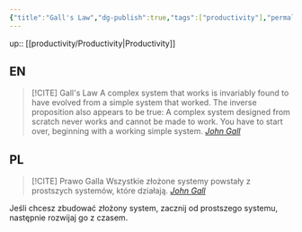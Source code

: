 ```yaml
---
{"title":"Gall's Law","dg-publish":true,"tags":["productivity"],"permalink":"/productivity/gall-s-law/","dgPassFrontmatter":true}
---
```


up:: [[productivity/Productivity\|Productivity]]

## EN

>[!CITE] Gall's Law
>A complex system that works is invariably found to have evolved from a simple system that worked. The inverse proposition also appears to be true: A complex system designed from scratch never works and cannot be made to work. You have to start over, beginning with a working simple system.
> *[John Gall](https://en.m.wikipedia.org/wiki/John_Gall_%28author%29?wprov=sfla1)*

## PL

> [!CITE] Prawo Galla
> Wszystkie złożone systemy powstały z prostszych systemów, które działają.
> *[John Gall](https://en.m.wikipedia.org/wiki/John_Gall_%28author%29?wprov=sfla1)*

Jeśli chcesz zbudować złożony system, zacznij od prostszego systemu, następnie rozwijaj go z czasem.